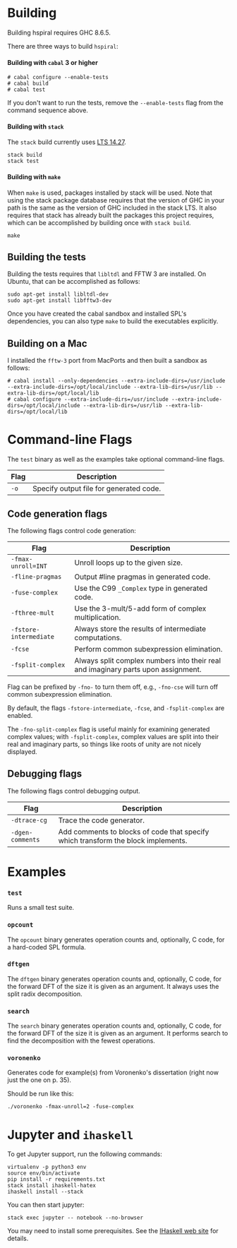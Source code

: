 # Building

Building hspiral requires GHC 8.6.5.

There are three ways to build `hspiral`:

#### Building with `cabal` 3 or higher

```
# cabal configure --enable-tests
# cabal build
# cabal test
```

If you don't want to run the tests, remove the `--enable-tests` flag from the command sequence above.

#### Building with `stack`

The `stack` build currently uses [LTS 14.27](https://www.stackage.org/lts-14.27).

```
stack build
stack test
```

#### Building with `make`

When `make` is used, packages installed by stack will be used. Note that using the stack package database requires that the version of GHC in your path is the same as the version of GHC included in the stack LTS. It also requires that stack has already built the packages this project requires, which can be accomplished by building once with `stack build`.

```
make
```

## Building the tests

Building the tests requires that `libltdl` and FFTW 3 are installed. On Ubuntu, that can be accomplished as follows:

```
sudo apt-get install libltdl-dev
sudo apt-get install libfftw3-dev
```

Once you have created the cabal sandbox and installed SPL's dependencies, you can also type `make` to build the executables explicitly.

## Building on a Mac

I installed the `fftw-3` port from MacPorts and then built a sandbox as follows:

```
# cabal install --only-dependencies --extra-include-dirs=/usr/include --extra-include-dirs=/opt/local/include --extra-lib-dirs=/usr/lib --extra-lib-dirs=/opt/local/lib
# cabal configure --extra-include-dirs=/usr/include --extra-include-dirs=/opt/local/include --extra-lib-dirs=/usr/lib --extra-lib-dirs=/opt/local/lib
```

# Command-line Flags

The `test` binary as well as the examples take optional command-line flags.

| Flag               | Description |
| ---                | --- |
| `-o` | Specify output file for generated code. |

## Code generation flags

The following flags control code generation:

| Flag               | Description |
| ---                | --- |
| `-fmax-unroll=INT` | Unroll loops up to the given size. |
| `-fline-pragmas` | Output #line pragmas in generated code. |
| `-fuse-complex` | Use the C99 `_Complex` type in generated code. |
| `-fthree-mult` | Use the 3-mult/5-add form of complex multiplication. |
| `-fstore-intermediate` | Always store the results of intermediate computations.|
| `-fcse` | Perform common subexpression elimination. |
| `-fsplit-complex` | Always split complex numbers into their real and imaginary parts upon assignment. |

Flag can be prefixed by `-fno-` to turn them off, e.g., `-fno-cse` will turn off common subexpression elimination.

By default, the flags `-fstore-intermediate`, `-fcse`, and `-fsplit-complex` are enabled.

The `-fno-split-complex` flag is useful mainly for examining generated complex values; with `-fsplit-complex`, complex values are split into their real and imaginary parts, so things like roots of unity are not nicely displayed.

## Debugging flags

The following flags control debugging output.

| Flag               | Description |
| ---                | --- |
| `-dtrace-cg` | Trace the code generator. |
| `-dgen-comments` | Add comments to blocks of code that specify which transform the block implements. |

# Examples

### `test`

Runs a small test suite.

### `opcount`

The `opcount` binary generates operation counts and, optionally, C code, for a hard-coded SPL formula.

### `dftgen`

The `dftgen` binary generates operation counts and, optionally, C code, for the forward DFT of the size it is given as an argument. It always uses the split radix decomposition.

### `search`

The `search` binary generates operation counts and, optionally, C code, for the forward DFT of the size it is given as an argument. It performs search to find the decomposition with the fewest operations.

### `voronenko`

Generates code for example(s) from Voronenko's dissertation (right now just the one on p. 35).

Should be run like this:

```
./voronenko -fmax-unroll=2 -fuse-complex
```

# Jupyter and `ihaskell`

To get Jupyter support, run the following commands:

```
virtualenv -p python3 env
source env/bin/activate
pip install -r requirements.txt
stack install ihaskell-hatex
ihaskell install --stack
```

You can then start jupyter:

```
stack exec jupyter -- notebook --no-browser
```

You may need to install some prerequisites. See the [IHaskell web site](https://github.com/gibiansky/IHaskell) for details.
